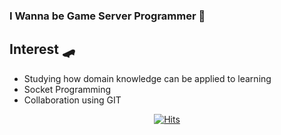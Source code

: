 

### I Wanna be Game Server Programmer 🚀

## Interest 🛹
- Studying how domain knowledge can be applied to learning
- Socket Programming
- Collaboration using GIT

<div align=center>
	
  [![Hits](https://hits.seeyoufarm.com/api/count/incr/badge.svg?url=https%3A%2F%2Fgithub.com%2Fzzsza)](https://hits.seeyoufarm.com) 
	
  </div>
